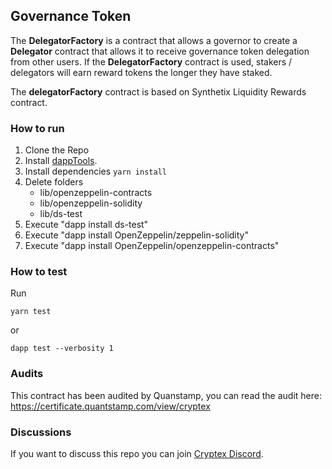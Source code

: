 ## Governance Token 

The **DelegatorFactory** is a contract that allows a governor to create a **Delegator** contract that allows it to receive governance token delegation from other users. If the **DelegatorFactory** contract is used, stakers / delegators will earn reward tokens the longer they have staked.

The **delegatorFactory** contract is based on Synthetix Liquidity Rewards contract.


### How to run

1. Clone the Repo
2. Install [dappTools](https://github.com/dapphub/dapptools#installation).
3. Install dependencies `yarn install`
4. Delete folders 
	- lib/openzeppelin-contracts
	- lib/openzeppelin-solidity
	- lib/ds-test
6. Execute "dapp install ds-test"
7. Execute "dapp install OpenZeppelin/zeppelin-solidity"
8. Execute "dapp install  OpenZeppelin/openzeppelin-contracts"

### How to test

Run 

```shell
yarn test
``` 

or

```shell
dapp test --verbosity 1
```

### Audits

This contract has been audited by Quanstamp, you can read the audit here: https://certificate.quantstamp.com/view/cryptex

### Discussions

If you want to discuss this repo you can join [Cryptex Discord](https://discord.gg/2uMwMKJRaq).
